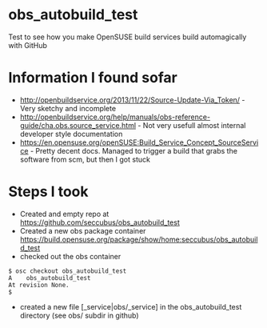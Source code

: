 # obs_autobuild_test
Test to see how you make OpenSUSE build services build automagically with GitHub

Information I found sofar
=========================
* http://openbuildservice.org/2013/11/22/Source-Update-Via_Token/ - Very sketchy and incomplete
* http://openbuildservice.org/help/manuals/obs-reference-guide/cha.obs.source_service.html - Not very usefull almost internal developer style documentation
* https://en.opensuse.org/openSUSE:Build_Service_Concept_SourceService - Pretty decent docs. Managed to trigger a build that grabs the software from scm, but then I got stuck

Steps I took
============
* Created and empty repo at https://github.com/seccubus/obs_autobuild_test
* Created a new obs package container https://build.opensuse.org/package/show/home:seccubus/obs_autobuild_test
* checked out the obs container
```
$ osc checkout obs_autobuild_test
A    obs_autobuild_test
At revision None.
$
```
* created a new file [_service|obs/_service] in the obs_autobuild_test directory (see obs/ subdir in github)